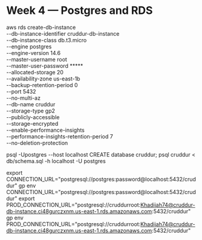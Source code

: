 # Week 4 — Postgres and RDS

aws rds create-db-instance \
  --db-instance-identifier cruddur-db-instance \
  --db-instance-class db.t3.micro \
  --engine postgres \
  --engine-version  14.6 \
  --master-username root \
  --master-user-password ***** \
  --allocated-storage 20 \
  --availability-zone us-east-1b \
  --backup-retention-period 0 \
  --port 5432 \
  --no-multi-az \
  --db-name cruddur \
  --storage-type gp2 \
  --publicly-accessible \
  --storage-encrypted \
  --enable-performance-insights \
  --performance-insights-retention-period 7 \
  --no-deletion-protection

  psql -Upostgres --host localhost
  CREATE database cruddur;
  psql cruddur < db/schema.sql -h localhost -U postgres

  export CONNECTION_URL="postgresql://postgres:password@localhost:5432/cruddur"
  gp env  CONNECTION_URL="postgresql://postgres:password@localhost:5432/cruddur"
  export PROD_CONNECTION_URL="postgresql://cruddurroot:Khadijah74@cruddur-db-instance.ci48gurczxnm.us-east-1.rds.amazonaws.com:5432/cruddur"
  gp env  PROD_CONNECTION_URL="postgresql://cruddurroot:Khadijah74@cruddur-db-instance.ci48gurczxnm.us-east-1.rds.amazonaws.com:5432/cruddur"